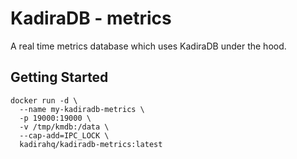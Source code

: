 # KadiraDB - metrics

A real time metrics database which uses KadiraDB under the hood.

## Getting Started

```
docker run -d \
  --name my-kadiradb-metrics \
  -p 19000:19000 \
  -v /tmp/kmdb:/data \
  --cap-add=IPC_LOCK \
  kadirahq/kadiradb-metrics:latest
```
